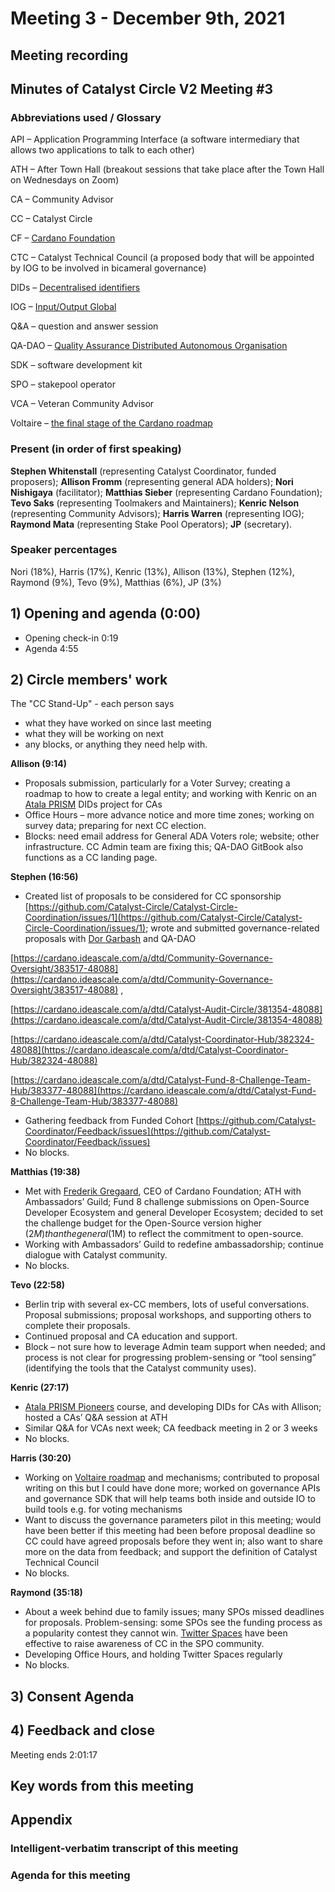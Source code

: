 # Meeting 3 - December 9th, 2021

## Meeting recording

## Minutes of Catalyst Circle V2 Meeting #3

### Abbreviations used / Glossary

API – Application Programming Interface (a software intermediary that allows two applications to talk to each other)

ATH – After Town Hall (breakout sessions that take place after the Town Hall on Wednesdays on Zoom)

CA – Community Advisor

CC – Catalyst Circle

CF – [Cardano Foundation](https://cardanofoundation.org)

CTC – Catalyst Technical Council (a proposed body that will be appointed by IOG to be involved in bicameral governance)

DIDs – [Decentralised identifiers](https://en.wikipedia.org/wiki/Decentralized\_identifiers)

IOG – [Input/Output Global](https://iohk.io)

Q\&A – question and answer session

QA-DAO –  [Quality Assurance Distributed Autonomous Organisation](https://quality-assurance-dao.github.io)

SDK – software development kit

SPO – stakepool operator

VCA – Veteran Community Advisor

Voltaire – [the final stage of the Cardano roadmap](https://roadmap.cardano.org/en/voltaire/)

### Present (in order of first speaking)

**Stephen Whitenstall** (representing Catalyst Coordinator, funded proposers); **Allison Fromm** (representing general ADA holders); **Nori Nishigaya** (facilitator); **Matthias Sieber** (representing Cardano Foundation); **Tevo Saks** (representing Toolmakers and Maintainers); **Kenric Nelson** (representing Community Advisors); **Harris Warren** (representing IOG); **Raymond Mata** (representing Stake Pool Operators); **JP** (secretary).

### Speaker percentages

Nori (18%), Harris (17%), Kenric (13%), Allison (13%), Stephen (12%), Raymond (9%), Tevo (9%), Matthias (6%), JP (3%)

## 1) Opening and agenda (0:00)

* Opening check-in 0:19
* Agenda 4:55

## 2) Circle members' work

The "CC Stand-Up" - each person says

* what they have worked on since last meeting
* what they will be working on next
* any blocks, or anything they need help with.

**Allison (9:14)**

* Proposals submission, particularly for a Voter Survey; creating a roadmap to how to create a legal entity; and working with Kenric on an [Atala PRISM](https://atalaprism.io/app) DIDs project for CAs
* Office Hours – more advance notice and more time zones; working on survey data; preparing for next CC election.
* Blocks: need email address for General ADA Voters role; website; other infrastructure. CC Admin team are fixing this; QA-DAO GitBook also functions as a CC landing page.

**Stephen (16:56)**

* Created list of proposals to be considered for CC sponsorship [https://github.com/Catalyst-Circle/Catalyst-Circle-Coordination/issues/1](https://github.com/Catalyst-Circle/Catalyst-Circle-Coordination/issues/1); wrote and submitted governance-related proposals with [Dor Garbash](https://iohk.io/en/team/dor-garbash) and QA-DAO&#x20;

[https://cardano.ideascale.com/a/dtd/Community-Governance-Oversight/383517-48088](https://cardano.ideascale.com/a/dtd/Community-Governance-Oversight/383517-48088) ,

&#x20;[https://cardano.ideascale.com/a/dtd/Catalyst-Audit-Circle/381354-48088](https://cardano.ideascale.com/a/dtd/Catalyst-Audit-Circle/381354-48088)

[https://cardano.ideascale.com/a/dtd/Catalyst-Coordinator-Hub/382324-48088](https://cardano.ideascale.com/a/dtd/Catalyst-Coordinator-Hub/382324-48088)

[https://cardano.ideascale.com/a/dtd/Catalyst-Fund-8-Challenge-Team-Hub/383377-48088](https://cardano.ideascale.com/a/dtd/Catalyst-Fund-8-Challenge-Team-Hub/383377-48088)

* Gathering feedback from Funded Cohort [https://github.com/Catalyst-Coordinator/Feedback/issues](https://github.com/Catalyst-Coordinator/Feedback/issues)
* No blocks.

**Matthias (19:38)**

* Met with [Frederik Gregaard](https://cardanofoundation.org/en/news/cardano-foundation-appoints-frederik-gregaard-as-ceo-and-strengthens-its-executive-leadership/), CEO of Cardano Foundation; ATH with Ambassadors’ Guild; Fund 8 challenge submissions on Open-Source Developer Ecosystem and  general Developer Ecosystem; decided to set the challenge budget for the Open-Source version higher ($2M) than the general ($1M) to reflect the commitment to open-source.
* Working with Ambassadors’ Guild to redefine ambassadorship; continue dialogue with Catalyst community.
* No blocks.

**Tevo (22:58)**

* Berlin trip with several ex-CC members, lots of useful conversations. Proposal submissions; proposal workshops, and supporting others to complete their proposals.
* Continued proposal and CA education and support.
* Block – not sure how to leverage Admin team support when needed; and process is not clear  for progressing problem-sensing or “tool sensing” (identifying the tools that the Catalyst community uses).

**Kenric (27:17)**

* [Atala PRISM Pioneers](https://atalaprism.io/pioneers/) course, and developing DIDs for CAs with Allison; hosted a CAs’ Q\&A session at ATH
* Similar Q\&A for VCAs next week; CA feedback meeting in 2 or 3 weeks
* No blocks.

**Harris (30:20)**

* Working on [Voltaire roadmap](https://roadmap.cardano.org/en/voltaire/) and mechanisms; contributed to proposal writing on this but I could have done more; worked on governance APIs and governance SDK that will help teams both inside and outside IO to build tools e.g. for voting mechanisms
* Want to discuss the governance parameters pilot in this meeting; would have been better if this meeting had been before proposal deadline so CC could have agreed proposals before they went in; also want to share more on the data from feedback; and support the definition of Catalyst Technical Council
* No blocks.

**Raymond (35:18)**

* About a week behind due to family issues; many SPOs missed deadlines for proposals. Problem-sensing: some SPOs see the funding process as a popularity contest they cannot win. [Twitter Spaces](https://help.twitter.com/en/using-twitter/spaces) have been effective to raise awareness of CC in the SPO community.
* Developing Office Hours, and holding Twitter Spaces regularly
* No blocks.

## 3) Consent Agenda

## 4) Feedback and close

Meeting ends 2:01:17

## Key words from this meeting

## Appendix

### Intelligent-verbatim transcript of this meeting

### Agenda for this meeting
